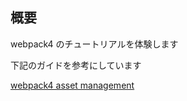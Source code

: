 ## 概要

webpack4 のチュートリアルを体験します

下記のガイドを参考にしています

[webpack4 asset management](https://webpack.js.org/guides/asset-management)
